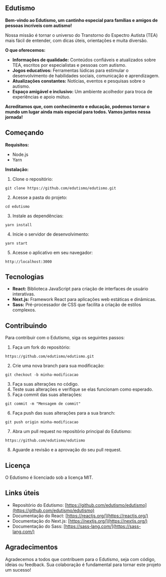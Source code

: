 ## Edutismo

**Bem-vindo ao Edutismo, um cantinho especial para famílias e amigos de pessoas incríveis com autismo!**

Nossa missão é tornar o universo do Transtorno do Espectro Autista (TEA) mais fácil de entender, com dicas úteis, orientações e muita diversão.

**O que oferecemos:**

* **Informações de qualidade:** Conteúdos confiáveis e atualizados sobre TEA, escritos por especialistas e pessoas com autismo.
* **Jogos educativos:** Ferramentas lúdicas para estimular o desenvolvimento de habilidades sociais, comunicação e aprendizagem.
* **Atualizações constantes:** Notícias, eventos e pesquisas sobre o autismo.
* **Espaço amigável e inclusivo:** Um ambiente acolhedor para troca de experiências e apoio mútuo.

**Acreditamos que, com conhecimento e educação, podemos tornar o mundo um lugar ainda mais especial para todos. Vamos juntos nessa jornada!**

## Começando

**Requisitos:**

* Node.js
* Yarn

**Instalação:**

1. Clone o repositório:

```
git clone https://github.com/edutismo/edutismo.git
```

2. Acesse a pasta do projeto:

```
cd edutismo
```

3. Instale as dependências:

```
yarn install
```

4. Inicie o servidor de desenvolvimento:

```
yarn start
```

5. Acesse o aplicativo em seu navegador:

```
http://localhost:3000
```

## Tecnologias

* **React:** Biblioteca JavaScript para criação de interfaces de usuário interativas.
* **Next.js:** Framework React para aplicações web estáticas e dinâmicas.
* **Sass:** Pré-processador de CSS que facilita a criação de estilos complexos.

## Contribuindo

Para contribuir com o Edutismo, siga os seguintes passos:

1. Faça um fork do repositório:

```
https://github.com/edutismo/edutismo.git
```

2. Crie uma nova branch para sua modificação:

```
git checkout -b minha-modificacao
```

3. Faça suas alterações no código.
4. Teste suas alterações e verifique se elas funcionam como esperado.
5. Faça commit das suas alterações:

```
git commit -m "Mensagem de commit"
```

6. Faça push das suas alterações para a sua branch:

```
git push origin minha-modificacao
```

7. Abra um pull request no repositório principal do Edutismo:

```
https://github.com/edutismo/edutismo
```

8. Aguarde a revisão e a aprovação do seu pull request.

## Licença

O Edutismo é licenciado sob a licença MIT.

## Links úteis

* Repositório do Edutismo: [https://github.com/edutismo/edutismo](https://github.com/edutismo/edutismo)
* Documentação do React: [https://reactjs.org/](https://reactjs.org/)
* Documentação do Next.js: [https://nextjs.org/](https://nextjs.org/)
* Documentação do Sass: [https://sass-lang.com/](https://sass-lang.com/)

## Agradecimentos

Agradecemos a todos que contribuem para o Edutismo, seja com código, ideias ou feedback. Sua colaboração é fundamental para tornar este projeto um sucesso!

